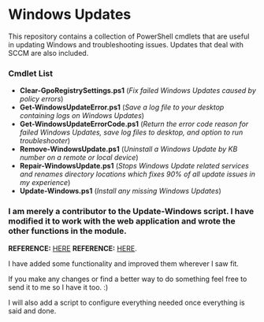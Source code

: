 # Windows Updates
This repository contains a collection of PowerShell cmdlets that are useful in updating Windows and troubleshooting issues. Updates that deal with SCCM are also included.

### Cmdlet List
- **Clear-GpoRegistrySettings.ps1** (*Fix failed Windows Updates caused by policy errors*)
- **Get-WindowsUpdateError.ps1** (*Save a log file to your desktop containing logs on Windows Updates*)
- **Get-WindowsUpdateErrorCode.ps1** (*Return the error code reason for failed Windows Updates, save log files to desktop, and option to run troubleshooter*)
- **Remove-WindowsUpdate.ps1** (*Uninstall a Windows Update by KB number on a remote or local device*)
- **Repair-WindowsUpdate.ps1** (*Stops Windows Update related services and renames directory locations which fixes 90% of all update issues in my experience*)
- **Update-Windows.ps1** (*Install any missing Windows Updates*)

### I am merely a contributor to the Update-Windows script. I have modified it to work with the web application and wrote the other functions in the module.
__REFERENCE:__ <a href="https://social.technet.microsoft.com/Forums/en-US/6f35129d-735d-4ca0-8cc4-786ae901e4f2/powershell-script-to-download-install-windows-updates?forum=winserverwsus">HERE</a> 
__REFERENCE:__ <a href="https://gallery.technet.microsoft.com/scriptcenter/Reset-WindowsUpdateps1-e0c5eb78">HERE</a>. 

I have added some functionality and improved them wherever I saw fit.

If you make any changes or find a better way to do something feel free to send it to me so I have it too. :)

I will also add a script to configure everything needed once everything is said and done.
